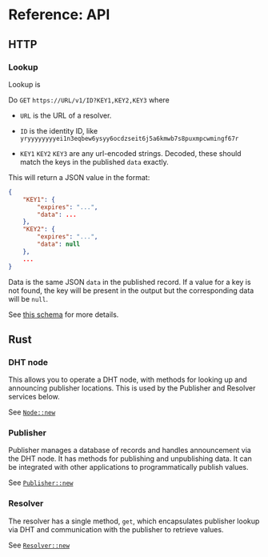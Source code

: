 # Reference: API

## HTTP

### Lookup

Lookup is

Do `GET` `https://URL/v1/ID?KEY1,KEY2,KEY3` where

- `URL` is the URL of a resolver.

- `ID` is the identity ID, like `yryyyyyyyyei1n3eqbew6ysyy6ocdzseit6j5a6kmwb7s8puxmpcwmingf67r`

- `KEY1` `KEY2` `KEY3` are any url-encoded strings. Decoded, these should match the keys in the published `data` exactly.

This will return a JSON value in the format:

```json
{
    "KEY1": {
        "expires": "...",
        "data": ...
    },
    "KEY2": {
        "expires": "...",
        "data": null
    },
    ...
}
```

Data is the same JSON `data` in the published record. If a value for a key is not found, the key will be present in the output but the corresponding data will be `null`.

See [this schema](./schemas/resolve.schema.json) for more details.

## Rust

### DHT node

This allows you to operate a DHT node, with methods for looking up and announcing publisher locations. This is used by the Publisher and Resolver services below.

See [`Node::new`](TODO)

### Publisher

Publisher manages a database of records and handles announcement via the DHT node. It has methods for publishing and unpublishing data. It can be integrated with other applications to programmatically publish values.

See [`Publisher::new`](TODO)

### Resolver

The resolver has a single method, `get`, which encapsulates publisher lookup via DHT and communication with the publisher to retrieve values.

See [`Resolver::new`](TODO)
